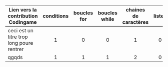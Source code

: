 | Lien vers la contribution Codingame  | conditions | boucles for | boucles while | chaines de caractères | listes | dictionnaires | autre |
| ------------------------------------ |:----------:|:-----------:|:-------------:|:----------------:|:------:|:-------------:|:-----:|
| ceci est un titre trop long poure rentrer | 1 | 0 | 0 | 1 | 0 | 0 | rien |
| qgqds | 1 | 1 | 1 | 2 | 0 | 1 |  |

